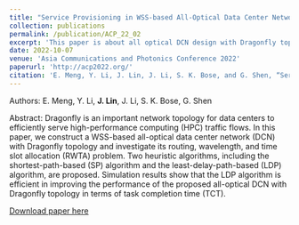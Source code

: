 ```yaml
---
title: "Service Provisioning in WSS-based All-Optical Data Center Network with Dragonfly Topology"
collection: publications
permalink: /publication/ACP_22_02
excerpt: 'This paper is about all optical DCN design with Dragonfly topology and uni-cast services.'
date: 2022-10-07
venue: 'Asia Communications and Photonics Conference 2022'
paperurl: 'http://acp2022.org/'
citation: 'E. Meng, Y. Li, J. Lin, J. Li, S. K. Bose, and G. Shen, “Service Provisioning in WSS-based All-Optical Data Center Network with Dragonfly Topology,” in Proc. Asia Communications and Photonics Conference (ACP), 2022, pp. 1-3.'
---
```


Authors: E. Meng, Y. Li, **J. Lin**, J. Li, S. K. Bose, G. Shen

Abstract: Dragonfly is an important network topology for data centers to efficiently serve high-performance computing (HPC) traffic flows. In this paper, we construct a WSS-based all-optical data center network (DCN) with Dragonfly topology and investigate its routing, wavelength, and time slot allocation (RWTA) problem. Two heuristic algorithms, including the shortest-path-based (SP) algorithm and the least-delay-path-based (LDP) algorithm, are proposed. Simulation results show that the LDP algorithm is efficient in improving the performance of the proposed all-optical DCN with Dragonfly topology in terms of task completion time (TCT). 

[Download paper here](http://acp2022.org/)
